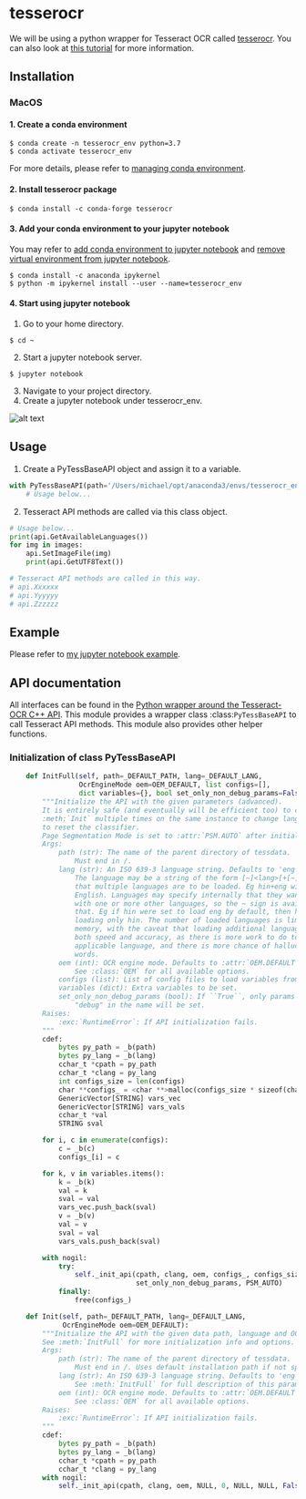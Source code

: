 # tesserocr
We will be using a python wrapper for Tesseract OCR called [tesserocr](https://github.com/sirfz/tesserocr).
You can also look at [this tutorial](https://medium.com/better-programming/beginners-guide-to-tesseract-ocr-using-python-10ecbb426c3d) for more information.
## Installation
### MacOS
#### 1. Create a conda environment
```console
$ conda create -n tesserocr_env python=3.7
$ conda activate tesserocr_env
```
For more details, please refer to [managing conda environment](https://docs.conda.io/projects/conda/en/latest/user-guide/tasks/manage-environments.html).

#### 2. Install tesserocr package
```console
$ conda install -c conda-forge tesserocr
```

#### 3. Add your conda environment to your jupyter notebook
You may refer to [add conda environment to jupyter notebook](https://medium.com/@nrk25693/how-to-add-your-conda-environment-to-your-jupyter-notebook-in-just-4-steps-abeab8b8d084) and [remove virtual environment from jupyter notebook](https://medium.com/analytics-vidhya/create-virtual-environment-using-conda-and-add-it-to-jupyter-notebook-d319a81dfd1).

```console
$ conda install -c anaconda ipykernel
$ python -m ipykernel install --user --name=tesserocr_env
```

#### 4. Start using jupyter notebook
1. Go to your home directory.

```console
$ cd ~
```

2. Start a jupyter notebook server.

```console
$ jupyter notebook
```

3. Navigate to your project directory.
4. Create a jupyter notebook under tesserocr_env.

![alt text](https://github.com/michaelfong2017/tesserocr/blob/master/documentation/images/jupyter_env.jpeg?raw=true)

## Usage
1. Create a PyTessBaseAPI object and assign it to a variable.

```python
with PyTessBaseAPI(path='/Users/michael/opt/anaconda3/envs/tesserocr_env/share/tessdata/', lang='eng') as api:
    # Usage below...
```

2. Tesseract API methods are called via this class object.

```python
# Usage below...
print(api.GetAvailableLanguages())
for img in images:
    api.SetImageFile(img)
    print(api.GetUTF8Text())

# Tesseract API methods are called in this way.
# api.Xxxxxx
# api.Yyyyyy
# api.Zzzzzz
```

## Example
Please refer to [my jupyter notebook example](https://github.com/michaelfong2017/tesserocr/blob/master/src/example.ipynb).

## API documentation
All interfaces can be found in the [Python wrapper around the Tesseract-OCR C++ API](https://github.com/sirfz/tesserocr/blob/master/tesserocr.pyx).
This module provides a wrapper class :class:`PyTessBaseAPI` to call Tesseract API methods.
This module also provides other helper functions.

### Initialization of class PyTessBaseAPI
```python
    def InitFull(self, path=_DEFAULT_PATH, lang=_DEFAULT_LANG,
                 OcrEngineMode oem=OEM_DEFAULT, list configs=[],
                 dict variables={}, bool set_only_non_debug_params=False):
        """Initialize the API with the given parameters (advanced).
        It is entirely safe (and eventually will be efficient too) to call
        :meth:`Init` multiple times on the same instance to change language, or just
        to reset the classifier.
        Page Segmentation Mode is set to :attr:`PSM.AUTO` after initialization by default.
        Args:
            path (str): The name of the parent directory of tessdata.
                Must end in /.
            lang (str): An ISO 639-3 language string. Defaults to 'eng'.
                The language may be a string of the form [~]<lang>[+[~]<lang>]* indicating
                that multiple languages are to be loaded. Eg hin+eng will load Hindi and
                English. Languages may specify internally that they want to be loaded
                with one or more other languages, so the ~ sign is available to override
                that. Eg if hin were set to load eng by default, then hin+~eng would force
                loading only hin. The number of loaded languages is limited only by
                memory, with the caveat that loading additional languages will impact
                both speed and accuracy, as there is more work to do to decide on the
                applicable language, and there is more chance of hallucinating incorrect
                words.
            oem (int): OCR engine mode. Defaults to :attr:`OEM.DEFAULT`.
                See :class:`OEM` for all available options.
            configs (list): List of config files to load variables from.
            variables (dict): Extra variables to be set.
            set_only_non_debug_params (bool): If ``True``, only params that do not contain
                "debug" in the name will be set.
        Raises:
            :exc:`RuntimeError`: If API initialization fails.
        """
        cdef:
            bytes py_path = _b(path)
            bytes py_lang = _b(lang)
            cchar_t *cpath = py_path
            cchar_t *clang = py_lang
            int configs_size = len(configs)
            char **configs_ = <char **>malloc(configs_size * sizeof(char *))
            GenericVector[STRING] vars_vec
            GenericVector[STRING] vars_vals
            cchar_t *val
            STRING sval

        for i, c in enumerate(configs):
            c = _b(c)
            configs_[i] = c

        for k, v in variables.items():
            k = _b(k)
            val = k
            sval = val
            vars_vec.push_back(sval)
            v = _b(v)
            val = v
            sval = val
            vars_vals.push_back(sval)

        with nogil:
            try:
                self._init_api(cpath, clang, oem, configs_, configs_size, &vars_vec, &vars_vals,
                               set_only_non_debug_params, PSM_AUTO)
            finally:
                free(configs_)

    def Init(self, path=_DEFAULT_PATH, lang=_DEFAULT_LANG,
             OcrEngineMode oem=OEM_DEFAULT):
        """Initialize the API with the given data path, language and OCR engine mode.
        See :meth:`InitFull` for more initialization info and options.
        Args:
            path (str): The name of the parent directory of tessdata.
                Must end in /. Uses default installation path if not specified.
            lang (str): An ISO 639-3 language string. Defaults to 'eng'.
                See :meth:`InitFull` for full description of this parameter.
            oem (int): OCR engine mode. Defaults to :attr:`OEM.DEFAULT`.
                See :class:`OEM` for all available options.
        Raises:
            :exc:`RuntimeError`: If API initialization fails.
        """
        cdef:
            bytes py_path = _b(path)
            bytes py_lang = _b(lang)
            cchar_t *cpath = py_path
            cchar_t *clang = py_lang
        with nogil:
            self._init_api(cpath, clang, oem, NULL, 0, NULL, NULL, False, PSM_AUTO)
```
